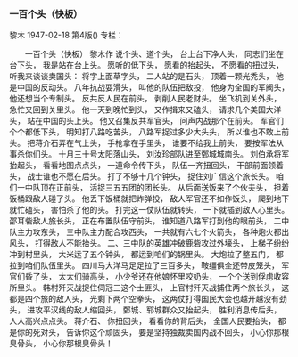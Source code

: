 ### 一百个头（快板）
黎木
1947-02-18
第4版()
专栏：

　　一百个头（快板）
    黎木作
     说个头、道个头，
     台上台下净人头，
     同志们坐在台下头，
     我是站在台上头。
     愿听的低下头，
     愿看的抬起头，
     不愿看的扭过头，
     听我来谈谈卖国头：
     将字上面草字头，
     二人站的是石头，
     顶着一颗光秃头，
     他是中国的反动头。
     八年抗战耍滑头，
     叫他的队伍把敌投，
     他身为全国的军阀头，
     他还想当个专制头。
     反共反人民在前头，
     剥削人民老财头。
     坐飞机到关外头，
     急忙又回到关里头。
     他一天到晚忙到头，
     又作揖来又磕头，
     请求几个美国大洋头，
     站在中国的头上头。
     他又召集反共军官头，
     问声内战那个在前头。
     军官们个个都低下头，
     明知打八路吃苦头，
     八路军捉过多少大头头，
     所以谁也不敢上前头。
     把蒋介石弄在气上头，
     手枪拿在手里头，
     谁要不给我上前头，
     要按军法从事杀你们头。
     十月三十号太阳落山头，
     刘汝珍部队进至鄄城城南头。
     刘伯承将军抬起头，
     看看地图点点头，
     一道命令传下头，
     队伍一齐扭回头，
     干部前面领着头，
     战士谁也不愿在后头。
     打了不够十几个钟头，
     捉住刘广信这个旅长头。
     咱们一中队顶在正前头，
     活捉三五五团的团长头。
     从后面送饭来了个伙夫头，
     担着饭桶跟敌人碰了头。
     他丢下饭桶就把炸弹投，
     敌人军官还不如作饭头，
     爬到地下就忙磕头，
     害怕杀了他的头。
     打完这一仗队伍就转头，
     一下就插到敌人心里头。
     邵耳砦敌人旅长头，
     正在布置队伍守前头，
     谁知道八路军打到他的眼前头，
     二中队主力攻东头，
     三中队主力配合攻西头，
     一共就有六七个火箭头，
     各种炮火都出风头，
     打得敌人不能抬头。
     二、三中队的英雄冲破鹿砦攻过外壕头，
     上梯子纷纷冲到村里头，
     大米运了五个钟头，
     都运到咱们的锅里头。
     大炮拉了整五门，
     都拉到咱们队伍里头。
     四川马大洋马足足拉了三百多头，
     鞍缰俱全还带皮笼头，
     军官们昏了头，
     太太们骑高头，
     小少爷还在他娘怀里咬奶头，
     一个个送到俘虏收容所里头。
     韩村歼灭战捉住伺冠三这个土匪头，
     上官村歼灭战捕住两个旅长头，
     这都是四个旅的敌人头，
     光剩下两个空拳头，
     这两仗打得国民大会也越开越没有劲头，
     进攻平汉线的敌人缩回头，
     鄄城、郓城群众又抬起头，
     胜利消息传后头，
     人人高兴点点头。
     蒋介石、
     你扭回头，
     看看你的背后头，
     全国人民要抬头，
     都是你的死对头，
     告诉你这个顽固头，
     要是坚持独裁卖国内战不回头，
     小心你那根臭骨头，
     小心你那根臭骨头！
